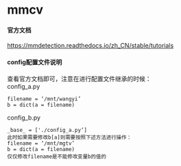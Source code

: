 # mmcv
#### 官方文档
https://mmdetection.readthedocs.io/zh_CN/stable/tutorials
#### config配置文件说明
查看官方文档即可，注意在进行配置文件继承的时候：<br/>
config_a.py
```
filename = ‘/mnt/wangyi’
b = dict(a = filename)
```

config_b.py
```
_base_ = ['./config_a.py’]
此时如果需要修改b[a]则需要按照下述方法进行操作：
filename = ‘/mnt/mgtv’
b = dict(a = filename)
仅仅修改filename是不能修改变量b的值的
```